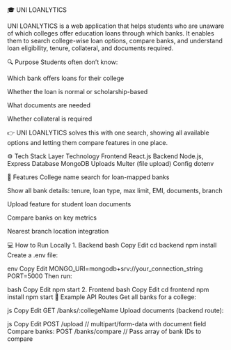 🎓 UNI LOANLYTICS

UNI LOANLYTICS is a web application that helps students who are unaware of which colleges offer education loans through which banks. It enables them to search college-wise loan options, compare banks, and understand loan eligibility, tenure, collateral, and documents required.

🔍 Purpose
Students often don’t know:

Which bank offers loans for their college

Whether the loan is normal or scholarship-based

What documents are needed

Whether collateral is required

👉 UNI LOANLYTICS solves this with one search, showing all available options and letting them compare features in one place.

⚙️ Tech Stack
Layer	Technology
Frontend	React.js
Backend	Node.js, Express
Database	MongoDB
Uploads	Multer (file upload)
Config	dotenv

🧠 Features
College name search for loan-mapped banks

Show all bank details: tenure, loan type, max limit, EMI, documents, branch

Upload feature for student loan documents

Compare banks on key metrics

Nearest branch location integration

💻 How to Run Locally
1.⁠ ⁠Backend
bash
Copy
Edit
cd backend
npm install
Create a .env file:

env
Copy
Edit
MONGO_URI=mongodb+srv://your_connection_string
PORT=5000
Then run:

bash
Copy
Edit
npm start
2.⁠ ⁠Frontend
bash
Copy
Edit
cd frontend
npm install
npm start
🧾 Example API Routes
Get all banks for a college:

js
Copy
Edit
GET /banks/:collegeName
Upload documents (backend route):

js
Copy
Edit
POST /upload
// multipart/form-data with document field
Compare banks:
POST /banks/compare
// Pass array of bank IDs to compare
